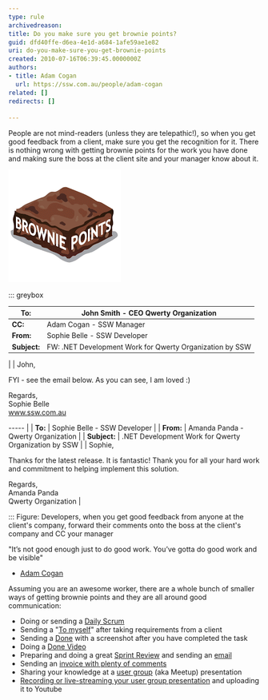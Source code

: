 ```yaml
---
type: rule
archivedreason: 
title: Do you make sure you get brownie points?
guid: dfd40ffe-d6ea-4e1d-a684-1afe59ae1e82
uri: do-you-make-sure-you-get-brownie-points
created: 2010-07-16T06:39:45.0000000Z
authors:
- title: Adam Cogan
  url: https://ssw.com.au/people/adam-cogan
related: []
redirects: []

---
```


People are not mind-readers (unless they are telepathic!), so when you get good feedback from a client, make sure you get the recognition for it. There is nothing wrong with getting brownie points for the work you have done and making sure the boss at the client site and your manager know about it. 

<!--endintro-->

![](brownie-points.png)  


::: greybox


| **To:**  | John Smith - CEO Qwerty Organization  |
| --- | --- |
| **CC:**  | Adam Cogan - SSW Manager  |
| **From:**  | Sophie Belle - SSW Developer  |
| **Subject:**  | FW: .NET Development Work for Qwerty Organization by SSW 
                     
 |
| John,

FYI - see the email below. As you can see, I am loved :)

Regards,                          
 Sophie Belle                          
www.ssw.com.au

----- |
| **To:**  | Sophie Belle - SSW Developer  |
| **From:**  | Amanda Panda - Qwerty Organization  |
| **Subject:**  | .NET Development Work for Qwerty Organization by SSW  |
| Sophie,

Thanks for the latest release.
 It is fantastic! Thank you for all your hard work and commitment to helping implement this solution.

Regards,                          
 Amanda Panda                          
 Qwerty Organization |



:::
Figure: Developers, when you get good feedback from anyone at the client's company, forward their comments onto the boss at the client's company and CC your manager

"It’s not good enough just to do good work.
You’ve gotta do good work and be visible"

- [Adam Cogan](https://www.ssw.com.au/people/adam-cogan)

Assuming you are an awesome worker, there are a whole bunch of smaller ways of getting brownie points and they are all around good communication:

* Doing or sending a 
      [Daily Scrum](/methodology-do-you-do-daily-scrums-aka-stand-up-meetings)
* Sending a "[To myself](/dones-do-you-send-yourself-emails)" after taking requirements from a client
* Sending a 
      [Done](/done-do-you-know-when-to-send-a-done-email-in-scrum) with a screenshot after you have completed the task
* Doing a 
      [Done Video](/do-you-send-done-videos)
* Preparing and doing a great 
      [Sprint Review](/do-you-know-what-happens-at-a-sprint-review-meeting) and sending an 
      [email](/do-you-create-a-sprint-review-retro-email)
* Sending an 
      [invoice with plenty of comments](/do-you-know-how-to-describe-the-work-you-have-done-while-avoiding-the-word-bug)
* Sharing your knowledge at a 
      [user group](https://www.ssw.com.au/ssw/NETUG/) (aka Meetup) presentation
* [Recording or live-streaming your user group presentation](https://www.ssw.com.au/ssw/Consulting/Video-Production/Conference-Video-Recording.aspx) and uploading it to Youtube
